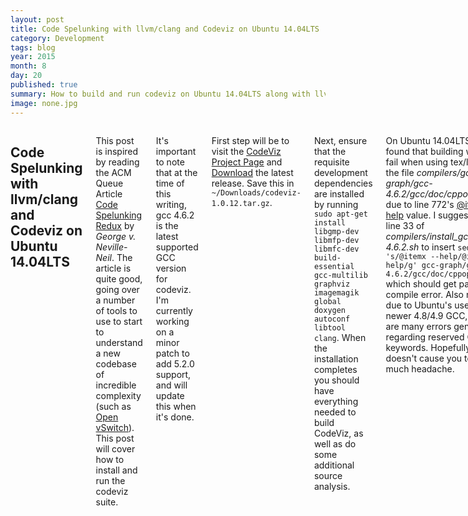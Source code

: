 ```yaml
---
layout: post
title: Code Spelunking with llvm/clang and Codeviz on Ubuntu 14.04LTS
category: Development
tags: blog 
year: 2015
month: 8
day: 20
published: true
summary: How to build and run codeviz on Ubuntu 14.04LTS along with llvm tricks
image: none.jpg
---
```


<div class="row">
   <div class="span9 columns">
      <h2>Code Spelunking with llvm/clang and Codeviz on Ubuntu 14.04LTS</h2>
      <p>This post is inspired by reading the ACM Queue Article <a href="http://queue.acm.org/detail.cfm?id=1483108">Code Spelunking Redux</a> by <i>George v. Neville-Neil</i>. The article is quite good, going over a number of tools to use to start to understand a new codebase of incredible complexity (such as <a href="http://github.com/openvswitch/ovs">Open vSwitch</a>). This post will cover how to install and run the codeviz suite.</p>
      <p>It's important to note that at the time of this writing, gcc 4.6.2 is the latest supported GCC version for codeviz. I'm currently working on a minor patch to add 5.2.0 support, and will update this when it's done.</p>
      <p>First step will be to visit the <a href="http://www.csn.ul.ie/~mel/projects/codeviz/">CodeViz Project Page</a> and <a href="http://www.csn.ul.ie/~mel/projects/codeviz/codeviz-1.0.12.tar.gz">Download</a> the latest release. Save this in <code>~/Downloads/codeviz-1.0.12.tar.gz</code>.</p>
      <p>Next, ensure that the requisite development dependencies are installed by running <code>sudo apt-get install libgmp-dev libmfp-dev libmfc-dev build-essential gcc-multilib graphviz imagemagik global doxygen autoconf libtool clang</code>. When the installation completes you should have everything needed to build CodeViz, as well as do some additional source analysis.</p>
      <p>On Ubuntu 14.04LTS, I found that building would fail when using tex/latex on the file <em>compilers/gcc-graph/gcc-4.6.2/gcc/doc/cppopts.texi</em> due to line 772's <u>@itemx --help</u> value. I suggest editing line 33 of <em>compilers/install_gcc-4.6.2.sh</em> to insert <code>sed -rei 's/@itemx --help/@item --help/g' gcc-graph/gcc-4.6.2/gcc/doc/cppopts.texi</code> which should get past the compile error. Also note - due to Ubuntu's use of the newer 4.8/4.9 GCC, there are many errors generated regarding reserved C++11 keywords. Hopefully, this doesn't cause you too much headache.</p>
      <p>More To come... Just want to sleep...</p>
      <h2>And one more trick for the road</h2>
      <p>So, that's a pretty complicated set of hoops to jump through in order to get the codeviz project building. There's a faster (albeit, less detail-giving) mechanism for getting first order code graphs. This is made possible thanks to the <code>-S -emit-llvm</code> and <code>opt</code> portions of the LLVM/Clang project.</p>
      <p>As an example, let's presume I have a source file, <em>foo.c</em> which contains some C code, with calls, etc. I can run <code>clang -S -emit-llvm foo.c -o - | opt -analyze -dot-callgraph && dot -Tpng -ofoo.png callgraph.dot</code> and get a neat little png file which contains some detailed call flow information.</p>
      <p>Okay, you might ask, but how do I get that for a large project (such as, say Open vSwitch). Provided the project is using the GNU Autotools package, the following snippet should be included in your Makefile.am (or any Makefile.am that you wish to work with):</p>
      <pre class="prettyprint">
get_cs_flags = $(foreach target,$(subst .,_,$(subst -,_,$($(2)))),$($(target)_$(1)FLAGS))
get_cs_all_flags = $(foreach type,$(2),$(call get_cs_flags,$(1),$(type)))
get_cs_compile = $(if $(subst C,,$(1)),$($(1)COMPILE),$(COMPILE))
get_cs_cmdline = $(call get_cs_compile,$(1)) $(call get_cs_all_flags,$(1),check_PROGRAMS bin_PROGRAMS lib_LTLIBRARIES) -fsyntax-only

get_bc_cmdline = $(call get_cs_compile,$(1)) $(call get_cs_all_flags,$(1),check_PROGRAMS bin_PROGRAMS lib_LTLIBRARIES) -S -emit-llvm

check-syntax:
	s=$(suffix $(CHK_SOURCES));\
	if   [ "$$s" = ".c"   ]; then $(call get_cs_cmdline,C)	 $(CHK_SOURCES);\
	elif [ "$$s" = ".cpp" ]; then $(call get_cs_cmdline,CXX) $(CHK_SOURCES);\
	else exit 1; fi

build-calls:
	s=$(suffix $(CHK_SOURCES));\
	if   [ "$$s" = ".c"   ]; then $(call get_bc_cmdline,C)   $(CHK_SOURCES) -o - | opt -analyze -dot-callgraph; dot -Tpng -o$(CHK_SOURCES:.c=.png) callgraph.dot; \
	elif [ "$$s" = ".cpp" ]; then $(call get_bc_cmdline,CXX) $(CHK_SOURCES) -o - | opt -analyze -dot-callgraph; dot -Tpng -o$(CHK_SOURCES:.c=.png) callgraph.dot; \
	else exit 1; fi

.PHONY: check-syntax build-calls
      </pre>
      <p>The first target, <b>check-syntax</b> is merely a way for flymake to auto-check files. The second is where the magic happens. Re-running the autotools and doing a configure with CC and CXX set to clang and clang++, respectively, generates a Makefile that lets us do something more akin to: <code>make CHK_SOURCES=lib/table.c build-calls</code> and get out a lib/table.png that describes the flow pretty well to start working. Even better would be to integrate the combination of approaches here, and top it off with <b>Doxygen</b> to gain insight very quickly.</p>
   </div>
</div>
